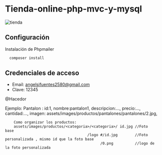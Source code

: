# Tienda-online-php-mvc-y-mysql
![tienda](https://github.com/VidaInformatico/Tienda-online-PHP-mvc-y-Mysql/assets/71534078/13df062f-c63d-4ca7-9437-d1bcc5acf4a9)

## Configuración

Instalación de Phpmailer

```bash
  composer install
```

## Credenciales de acceso
- Email: angelsifuentes2580@gmail.com
- Clave: 12345


@Hacedor

Ejemplo:
    Pantalon :
        id:1,
        nombre:pantalon1,
        descripcion:...,
        precio:...,
        cantidad:...,
        imagen: assets/images/productos/pantalones/pantalones/2.jpg,

        Como organizar los productos:
        assets/images/productos/<categoria>/<categoria>/ id.jpg //Foto base
                                          /logo #/id.jpg        //Foto personalizada , mismo id que la foto base
                                                /0.png          //logo de la foto personalizada
